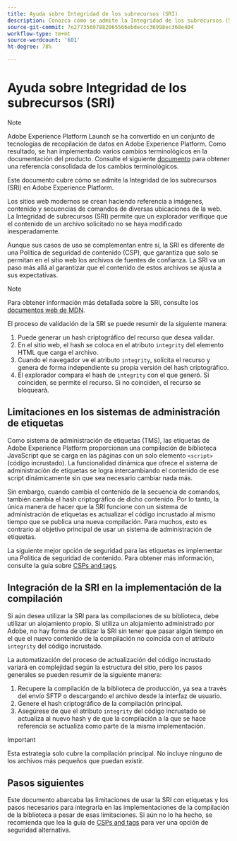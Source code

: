 ```yaml
---
title: Ayuda sobre Integridad de los subrecursos (SRI)
description: Conozca cómo se admite la Integridad de los subrecursos (SRI) en Adobe Experience Platform.
source-git-commit: 7e27735697882065566ebdeccc36998ec368e404
workflow-type: tm+mt
source-wordcount: '601'
ht-degree: 78%

---
```


# Ayuda sobre Integridad de los subrecursos (SRI)

>[!NOTE]
>
>Adobe Experience Platform Launch se ha convertido en un conjunto de tecnologías de recopilación de datos en Adobe Experience Platform. Como resultado, se han implementado varios cambios terminológicos en la documentación del producto. Consulte el siguiente [documento](../../term-updates.md) para obtener una referencia consolidada de los cambios terminológicos.

Este documento cubre cómo se admite la Integridad de los subrecursos (SRI) en Adobe Experience Platform.

Los sitios web modernos se crean haciendo referencia a imágenes, contenido y secuencias de comandos de diversas ubicaciones de la web. La Integridad de subrecursos (SRI) permite que un explorador verifique que el contenido de un archivo solicitado no se haya modificado inesperadamente.

Aunque sus casos de uso se complementan entre sí, la SRI es diferente de una Política de seguridad de contenido (CSP), que garantiza que solo se permitan en el sitio web los archivos de fuentes de confianza. La SRI va un paso más allá al garantizar que el contenido de estos archivos se ajusta a sus expectativas.

>[!NOTE]
>
>Para obtener información más detallada sobre la SRI, consulte los [documentos web de MDN](https://developer.mozilla.org/es-ES/docs/Web/Security/Subresource_Integrity).

El proceso de validación de la SRI se puede resumir de la siguiente manera:

1. Puede generar un hash criptográfico del recurso que desea validar.
1. En el sitio web, el hash se coloca en el atributo `integrity` del elemento HTML que carga el archivo.
1. Cuando el navegador ve el atributo `integrity`, solicita el recurso y genera de forma independiente su propia versión del hash criptográfico.
1. El explorador compara el hash de `integrity` con el que generó. Si coinciden, se permite el recurso. Si no coinciden, el recurso se bloqueará.

## Limitaciones en los sistemas de administración de etiquetas

Como sistema de administración de etiquetas (TMS), las etiquetas de Adobe Experience Platform proporcionan una compilación de biblioteca JavaScript que se carga en las páginas con un solo elemento `<script>` (código incrustado). La funcionalidad dinámica que ofrece el sistema de administración de etiquetas se logra intercambiando el contenido de ese script dinámicamente sin que sea necesario cambiar nada más.

Sin embargo, cuando cambia el contenido de la secuencia de comandos, también cambia el hash criptográfico de dicho contenido. Por lo tanto, la única manera de hacer que la SRI funcione con un sistema de administración de etiquetas es actualizar el código incrustado al mismo tiempo que se publica una nueva compilación. Para muchos, esto es contrario al objetivo principal de usar un sistema de administración de etiquetas.

La siguiente mejor opción de seguridad para las etiquetas es implementar una Política de seguridad de contenido. Para obtener más información, consulte la guía sobre [CSPs and tags](./content-security-policy.md).

## Integración de la SRI en la implementación de la compilación

Si aún desea utilizar la SRI para las compilaciones de su biblioteca, debe utilizar un alojamiento propio. Si utiliza un alojamiento administrado por Adobe, no hay forma de utilizar la SRI sin tener que pasar algún tiempo en el que el nuevo contenido de la compilación no coincida con el atributo `integrity` del código incrustado.

La automatización del proceso de actualización del código incrustado variará en complejidad según la estructura del sitio, pero los pasos generales se pueden resumir de la siguiente manera:

1. Recupere la compilación de la biblioteca de producción, ya sea a través del envío SFTP o descargando el archivo desde la interfaz de usuario.
1. Genere el hash criptográfico de la compilación principal.
1. Asegúrese de que el atributo `integrity` del código incrustado se actualiza al nuevo hash y de que la compilación a la que se hace referencia se actualiza como parte de la misma implementación.

>[!IMPORTANT]
>
>Esta estrategia solo cubre la compilación principal. No incluye ninguno de los archivos más pequeños que puedan existir.

## Pasos siguientes

Este documento abarcaba las limitaciones de usar la SRI con etiquetas y los pasos necesarios para integrarla en las implementaciones de la compilación de la biblioteca a pesar de esas limitaciones. Si aún no lo ha hecho, se recomienda que lea la guía de [CSPs and tags](./content-security-policy.md) para ver una opción de seguridad alternativa.

